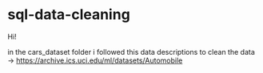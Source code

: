 # sql-data-cleaning

Hi!

in the cars_dataset folder i followed this data descriptions to clean the data -> https://archive.ics.uci.edu/ml/datasets/Automobile